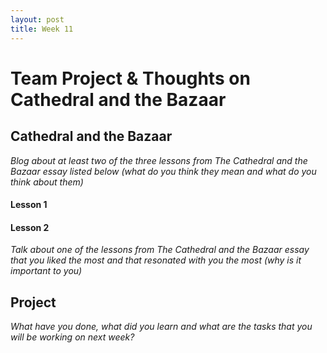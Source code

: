 ```yaml
---
layout: post
title: Week 11
---
```


# Team Project & Thoughts on Cathedral and the Bazaar

## Cathedral and the Bazaar

*Blog about at least two of the three lessons from The Cathedral and the Bazaar essay listed below (what do you think they mean and what do you think about them)*

#### Lesson 1

#### Lesson 2


*Talk about one of the lessons from The Cathedral and the Bazaar essay that you liked the most and that resonated with you the most (why is it important to you)*


## Project

*What have you done, what did you learn and what are the tasks that you will be working on next week?*
